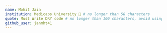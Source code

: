 ```yaml
---
name: Mohit Jain 
institution: Medicaps University 🚩 # no longer than 58 characters
quote: Must Write DRY code # no longer than 100 characters, avoid using quotes(") to guarantee the format remains the same.
github_user: janmht41
---
```

